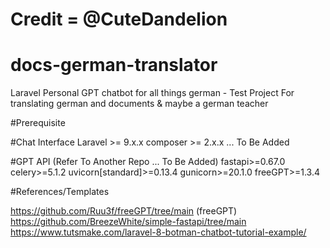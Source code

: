 # Credit =  @CuteDandelion 

# docs-german-translator
Laravel Personal GPT chatbot for all things german - Test Project For translating german and documents & maybe a german teacher

#Prerequisite

#Chat Interface
Laravel >= 9.x.x
composer >= 2.x.x
... To Be Added

#GPT API (Refer To Another Repo ... To Be Added)
fastapi>=0.67.0
celery>=5.1.2
uvicorn[standard]>=0.13.4
gunicorn>=20.1.0
freeGPT>=1.3.4

#References/Templates

https://github.com/Ruu3f/freeGPT/tree/main (freeGPT)
https://github.com/BreezeWhite/simple-fastapi/tree/main
https://www.tutsmake.com/laravel-8-botman-chatbot-tutorial-example/


